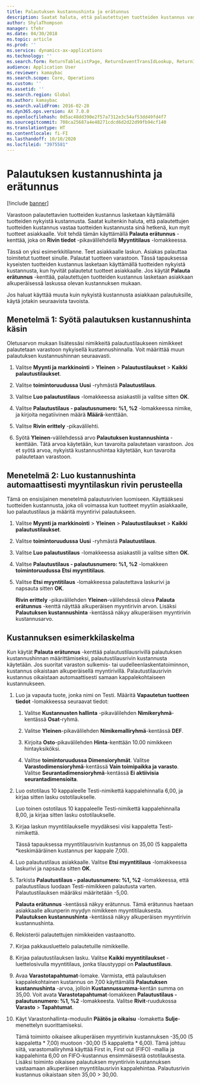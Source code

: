 ```yaml
---
title: Palautuksen kustannushinta ja erätunnus
description: Saatat haluta, että palautettujen tuotteiden kustannus vastaa tuotteiden kustannusta sinä hetkenä, kun myit tuotteet asiakkaalle. Voit tehdä tämän käyttämällä **Palauta erätunnus** -kenttää.
author: ShylaThompson
manager: tfehr
ms.date: 04/30/2018
ms.topic: article
ms.prod: ''
ms.service: dynamics-ax-applications
ms.technology: ''
ms.search.form: ReturnTableListPage, ReturnInventTransIdLookup, ReturnItemNumLookup
audience: Application User
ms.reviewer: kamaybac
ms.search.scope: Core, Operations
ms.custom: ''
ms.assetid: ''
ms.search.region: Global
ms.author: kamaybac
ms.search.validFrom: 2016-02-28
ms.dyn365.ops.version: AX 7.0.0
ms.openlocfilehash: 0d5ac48dd390e2f57a7312e3c54af53dd49fd4f7
ms.sourcegitcommit: 708ca25687a4e48271cdcd6d2d22d99fb94cf140
ms.translationtype: HT
ms.contentlocale: fi-FI
ms.lasthandoff: 10/10/2020
ms.locfileid: "3975581"
---
```

# <a name="return-cost-price-and-return-lot-id"></a>Palautuksen kustannushinta ja erätunnus        

[!include [banner](../includes/banner.md)]



Varastoon palautettavien tuotteiden kustannus lasketaan käyttämällä tuotteiden nykyistä kustannusta. Saatat kuitenkin haluta, että palautettujen tuotteiden kustannus vastaa tuotteiden kustannusta sinä hetkenä, kun myit tuotteet asiakkaalle. Voit tehdä tämän käyttämällä **Palauta erätunnus** -kenttää, joka on **Rivin tiedot** -pikavälilehdellä **Myyntitilaus** -lomakkeessa.

Tässä on yksi esimerkkitilanne. Teet asiakkaalle laskun. Asiakas palauttaa toimitetut tuotteet sinulle. Palautat tuotteen varastoon. Tässä tapauksessa kyseisten tuotteiden kustannus lasketaan käyttämällä tuotteiden nykyistä kustannusta, kun hyvität palautetut tuotteet asiakkaalle. Jos käytät **Palauta erätunnus** -kenttää, palautettujen tuotteiden kustannus lasketaan asiakkaan alkuperäisessä laskussa olevan kustannuksen mukaan.

Jos haluat käyttää muuta kuin nykyistä kustannusta asiakkaan palautuksille, käytä jotakin seuraavista tavoista.

## <a name="method-1-manually-enter-the-return-cost-price"></a>Menetelmä 1: Syötä palautuksen kustannushinta käsin

Oletusarvon mukaan lisätessäsi nimikkeitä palautustilaukseen nimikkeet palautetaan varastoon nykyisellä kustannushinnalla. Voit määrittää muun palautuksen kustannushinnan seuraavasti.

1.  Valitse **Myynti ja markkinointi** \> **Yleinen** \> **Palautustilaukset** \> **Kaikki palautustilaukset**.

2.  Valitse **toimintoruudussa** **Uusi** -ryhmästä **Palautustilaus**.

3.  Valitse **Luo palautustilaus** -lomakkeessa asiakastili ja valitse sitten **OK**.

4.  Valitse **Palautustilaus - palautusnumero: %1, %2** -lomakkeessa nimike, ja kirjoita negatiivinen määrä **Määrä**-kenttään.

5.  Valitse **Rivin erittely** -pikavälilehti.

6.  Syötä **Yleinen**-välilehdessä arvo **Palautuksen kustannushinta** -kenttään. Tätä arvoa käytetään, kun tavaroita palautetaan varastoon. Jos et syötä arvoa, nykyistä kustannushintaa käytetään, kun tavaroita palautetaan varastoon.

## <a name="method-2-automatically-generate-the-cost-price-based-on-the-customer-invoice-line"></a>Menetelmä 2: Luo kustannushinta automaattisesti myyntilaskun rivin perusteella

Tämä on ensisijainen menetelmä palautusrivien luomiseen. Käyttääksesi tuotteiden kustannusta, joka oli voimassa kun tuotteet myytiin asiakkaalle, luo palautustilaus ja määritä myyntirivi palautukseen.

1.  Valitse **Myynti ja markkinointi** \> **Yleinen** \> **Palautustilaukset** \> **Kaikki palautustilaukset**.

2.  Valitse **toimintoruudussa** **Uusi** -ryhmästä **Palautustilaus**.

3.  Valitse **Luo palautustilaus** -lomakkeessa asiakastili ja valitse sitten **OK**.

4.  Valitse **Palautustilaus - palautusnumero: %1, %2** -lomakkeen **toimintoruudussa** **Etsi myyntitilaus**.

5.  Valitse **Etsi myyntitilaus** -lomakkeessa palautettava laskurivi ja napsauta sitten **OK**.
    
    **Rivin erittely** -pikavälilehden **Yleinen**-välilehdessä oleva **Palauta erätunnus** -kenttä näyttää alkuperäisen myyntirivin arvon. Lisäksi **Palautuksen kustannushinta** -kentässä näkyy alkuperäisen myyntirivin kustannusarvo.

## <a name="cost-calculation-example"></a>Kustannuksen esimerkkilaskelma

Kun käytät **Palauta erätunnus** -kenttää palautustilausrivillä palautuksen kustannushinnan määrittämiseksi, palautustilausrivin kustannusta käytetään. Jos suoritat varaston sulkemis- tai uudelleenlaskentatoiminnon, kustannus oikaistaan alkuperäisellä myyntirivillä. Palautustilausrivin kustannus oikaistaan automaattisesti samaan kappalekohtaiseen kustannukseen.

1.  Luo ja vapauta tuote, jonka nimi on Testi. Määritä **Vapautetun tuotteen tiedot** -lomakkeessa seuraavat tiedot:
    
    1.  Valitse **Kustannusten hallinta** -pikavälilehden **Nimikeryhmä**-kentässä **Osat**-ryhmä.
    
    2.  Valitse **Yleinen**-pikavälilehden **Nimikemalliryhmä**-kentässä **DEF**.
    
    3.  Kirjoita **Osto**-pikavälilehden **Hinta**-kenttään 10.00 nimikkeen hintayksiköksi.
    
    4.  Valitse **toimintoruudussa** **Dimensioryhmät**. Valitse **Varastodimensioryhmä**-kentässä **Vain toimipaikka ja varasto**. Valitse **Seurantadimensioryhmä**-kentässä **Ei aktiivisia seurantadimensioita**.

2.  Luo ostotilaus 10 kappaleelle Testi-nimikettä kappalehinnalla 6,00, ja kirjaa sitten lasku ostotilaukselle.
    
    Luo toinen ostotilaus 10 kappaleelle Testi-nimikettä kappalehinnalla 8,00, ja kirjaa sitten lasku ostotilaukselle.

3.  Kirjaa laskun myyntitilaukselle myydäksesi viisi kappaletta Testi-nimikettä.
    
    Tässä tapauksessa myyntitilausrivin kustannus on 35,00 (5 kappaletta \*keskimääräinen kustannus per kappale 7,00).

4.  Luo palautustilaus asiakkaalle. Valitse **Etsi myyntitilaus** -lomakkeessa laskurivi ja napsauta sitten **OK**.

5.  Tarkista **Palautustilaus - palautusnumero: %1, %2** -lomakkeessa, että palautustilaus luodaan Testi-nimikkeen palautusta varten. Palautustilauksen määräksi määritetään -5,00.
    
    **Palauta erätunnus** -kentässä näkyy erätunnus. Tämä erätunnus haetaan asiakkaalle alkunperin myydyn nimikkeen myyntitilauksesta. **Palautuksen kustannushinta** -kentässä näkyy alkuperäisen myyntirivin kustannushinta.

6.  Rekisteröi palautettujen nimikkeiden vastaanotto.

7.  Kirjaa pakkausluettelo palautetuille nimikkeille.

8.  Kirjaa palautustilauksen lasku. Valitse **Kaikki myyntitilaukset** -luettelosivulla myyntitilaus, jonka tilaustyyppi on **Palautustilaus**.

9.  Avaa **Varastotapahtumat**-lomake. Varmista, että palautuksen kappalekohtainen kustannus on 7,00 käyttämällä **Palautuksen kustannushinta** -arvoa, jolloin **Kustannussumma**-kentän summa on 35,00. Voit avata **Varastotapahtumat**-lomakkeen **Palautustilaus - palautusnumero: %1, %2** -lomakkeesta. Valitse **Rivit**-ruudukossa **Varasto** \> **Tapahtumat**.

10. Käyt Varastonhallinta-moduulin **Päätös ja oikaisu** -lomaketta **Sulje**-menettelyn suorittamiseksi.
    
    Tämä toiminto oikaisee alkuperäisen myyntirivin kustannuksen -35,00 (5 kappaletta \* 7,00) muotoon -30,00 (5 kappaletta \* 6,00). Tämä johtuu siitä, varastomalliryhmä käyttää First in, First out (FIFO) -mallia ja kappalehinta 6,00 on FIFO-kustannus ensimmäisestä ostotilauksesta. Lisäksi toiminto oikaisee palautuksen myyntirivin kustannuksen vastaamaan alkuperäisen myyntitilausrivin kappalehintaa. Palautusrivin kustannus oikaistaan siten 35,00 > 30,00.





